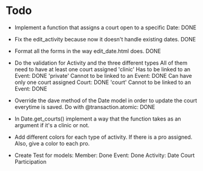 # Todo
* Implement a function that assigns a court open to a specific Date:  DONE
* Fix the edit_activity because now it doesn't handle existing dates. DONE
* Format all the forms in the way edit_date.html does. DONE
* Do the validation for Activity and the three different types
    All of them need to have at least one court assigned
    'clinic'
        Has to be linked to an Event: DONE
    'private'
        Cannot to be linked to an Event: DONE
        Can have only one court assigned Court: DONE
    'court'
        Cannot to be linked to an Event: DONE 

* Override the dave method of the Date model in order to update the court everytime is saved.
    Do with @transaction.atomic: DONE

* In Date.get_courts() implement a way that the function takes as an argument if it's a clinic or not.

* Add different colors for each type of activity. If there is a pro assigned. Also, give a color to each pro.

* Create Test for models: 
    Member: Done
    Event: Done
    Activity: 
    Date
    Court
    Participation


